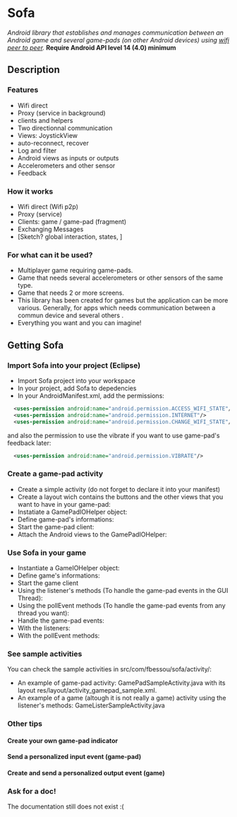 # Sofa
*Android library that establishes and manages communication between an Android game and several game-pads (on other Android devices) using [wifi peer to peer](https://developer.android.com/guide/topics/connectivity/wifip2p.html).*
**Require Android API level 14 (4.0) minimum**

## Description

### Features
 * Wifi direct
 * Proxy (service in background)
 * clients and helpers
 * Two directionnal communication
 * Views: JoystickView
 * auto-reconnect, recover
 * Log and filter
 * Android views as inputs or outputs
 * Accelerometers and other sensor
 * Feedback

### How it works
 * Wifi direct (Wifi p2p)
 * Proxy (service)
 * Clients: game / game-pad (fragment)
 * Exchanging Messages
 * [Sketch? global interaction, states, ]

### For what can it be used?
 * Multiplayer game requiring game-pads.
 * Game that needs several accelerometers or other sensors of the same type.
 * Game that needs 2 or more screens.
 * This library has been created for games but the application can be more various. Generally, for apps which needs communication between a commun device and several others .
 * Everything you want and you can imagine!


## Getting Sofa

### Import Sofa into your project (Eclipse)

* Import Sofa project into your workspace
* In your project, add Sofa to depedencies
* In your AndroidManifest.xml, add the permissions:
```xml
  <uses-permission android:name="android.permission.ACCESS_WIFI_STATE"/>
  <uses-permission android:name="android.permission.INTERNET"/>
  <uses-permission android:name="android.permission.CHANGE_WIFI_STATE"/>
```
and also the permission to use the vibrate if you want to use game-pad's feedback later:
```xml
  <uses-permission android:name="android.permission.VIBRATE"/>
```


### Create a game-pad activity
 * Create a simple activity (do not forget to declare it into your manifest)
 * Create a layout wich contains the buttons and the other views that you want to have in your game-pad:
 * Instatiate a GamePadIOHelper object:
 * Define game-pad's informations:
 * Start the game-pad client:
 * Attach the Android views to the GamePadIOHelper:

### Use Sofa in your game
 * Instantiate a GameIOHelper object:
 * Define game's informations:
 * Start the game client
  * Using the listener's methods (To handle the game-pad events in the GUI Thread):
  * Using the pollEvent methods (To handle the game-pad events from any thread you want):
 * Handle the game-pad events:
  * With the listeners:
  * With the pollEvent methods:

### See sample activities
You can check the sample activities in src/com/fbessou/sofa/activity/:
* An example of game-pad activity: GamePadSampleActivity.java with its layout res/layout/activity_gamepad_sample.xml.
* An example of a game (altough it is not really a game) activity using the listener's methods: GameListerSampleActivity.java

### Other tips
#### Create your own game-pad indicator
#### Send a personalized input event (game-pad)
#### Create and send a personalized output event (game)

### Ask for a doc!
The documentation still does not exist :(
